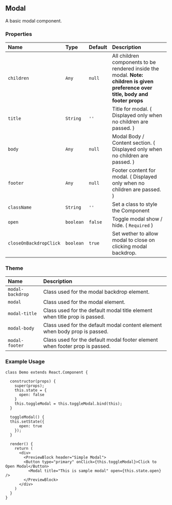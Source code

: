 ## Modal

A basic modal component.

### Properties
| Name | Type | Default | Description |
|:-----|:-----|:-----|:-----|
| `children` | `Any` | `null` | All children components to be rendered inside the modal. **Note: children is given preference over title, body and footer props** |
| `title` | `String` | `''` | Title for modal. ( Displayed only when no children are passed. ) |
| `body` | `Any` | `null` | Modal Body / Content section. ( Displayed only when no children are passed. ) |
| `footer` | `Any` | `null` | Footer content for modal. ( Displayed only when no children are passed. ) |
| `className` | `String` | `''` | Set a class to style the Component |
| `open` | `boolean` | `false` | Toggle modal show / hide. ( `Required` ) |
| `closeOnBackdropClick` | `boolean` | `true` | Set wether to allow modal to close on clicking modal backdrop. |

### Theme

| Name     | Description|
|:---------|:-----------|
| `modal-backdrop`   | Class used for the modal backdrop element.|
| `modal`   | Class used for the modal element.|
| `modal-title`   | Class used for the default modal title element when title prop is passed.|
| `modal-body`   | Class used for the default modal content element when body prop is passed.|
| `modal-footer`   | Class used for the default modal footer element when footer prop is passed.|

### Example Usage
```
class Demo extends React.Component {

  constructor(props) {
    super(props);
    this.state = {
      open: false
    }
    this.toggleModal = this.toggleModal.bind(this);
  }

  toggleModal() {
  this.setState({ 
      open: true
    });
  }
  
  render() {
    return (
      <div>
        <PreviewBlock header="Simple Modal">
        <Button type="primary" onClick={this.toggleModal}>Click to Open Modal</Button>
          <Modal title="This is sample modal" open={this.state.open} />
        </PreviewBlock>
      </div>
    )
  }
}
```
